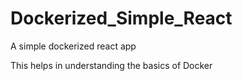 # Dockerized_Simple_React
A simple dockerized react app

This helps in understanding the basics of Docker

